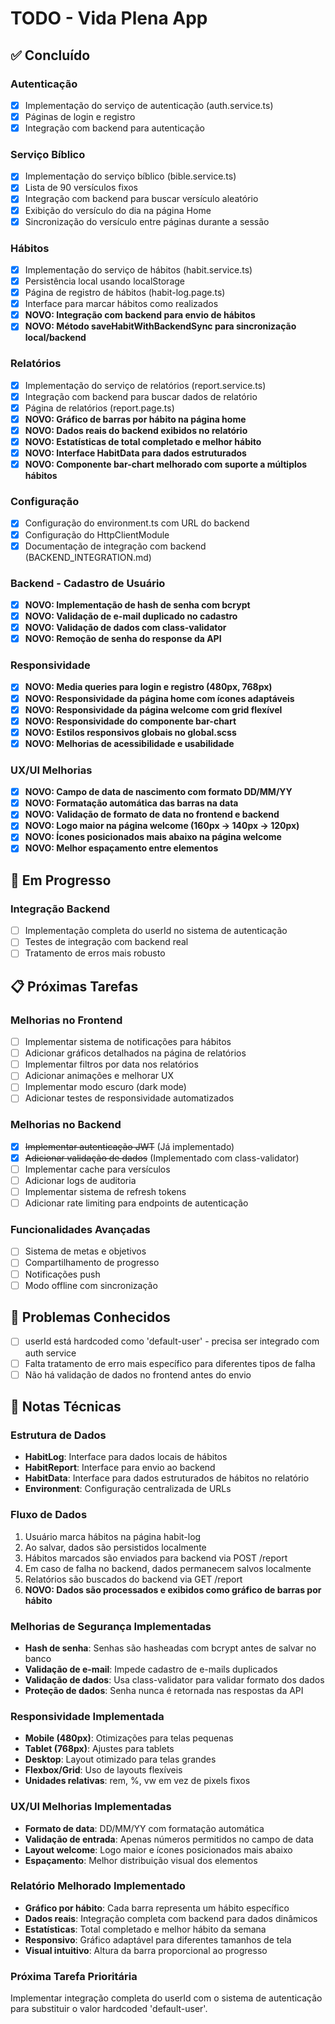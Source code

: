 # TODO - Vida Plena App

## ✅ Concluído

### Autenticação
- [x] Implementação do serviço de autenticação (auth.service.ts)
- [x] Páginas de login e registro
- [x] Integração com backend para autenticação

### Serviço Bíblico
- [x] Implementação do serviço bíblico (bible.service.ts)
- [x] Lista de 90 versículos fixos
- [x] Integração com backend para buscar versículo aleatório
- [x] Exibição do versículo do dia na página Home
- [x] Sincronização do versículo entre páginas durante a sessão

### Hábitos
- [x] Implementação do serviço de hábitos (habit.service.ts)
- [x] Persistência local usando localStorage
- [x] Página de registro de hábitos (habit-log.page.ts)
- [x] Interface para marcar hábitos como realizados
- [x] **NOVO: Integração com backend para envio de hábitos**
- [x] **NOVO: Método saveHabitWithBackendSync para sincronização local/backend**

### Relatórios
- [x] Implementação do serviço de relatórios (report.service.ts)
- [x] Integração com backend para buscar dados de relatório
- [x] Página de relatórios (report.page.ts)
- [x] **NOVO: Gráfico de barras por hábito na página home**
- [x] **NOVO: Dados reais do backend exibidos no relatório**
- [x] **NOVO: Estatísticas de total completado e melhor hábito**
- [x] **NOVO: Interface HabitData para dados estruturados**
- [x] **NOVO: Componente bar-chart melhorado com suporte a múltiplos hábitos**

### Configuração
- [x] Configuração do environment.ts com URL do backend
- [x] Configuração do HttpClientModule
- [x] Documentação de integração com backend (BACKEND_INTEGRATION.md)

### Backend - Cadastro de Usuário
- [x] **NOVO: Implementação de hash de senha com bcrypt**
- [x] **NOVO: Validação de e-mail duplicado no cadastro**
- [x] **NOVO: Validação de dados com class-validator**
- [x] **NOVO: Remoção de senha do response da API**

### Responsividade
- [x] **NOVO: Media queries para login e registro (480px, 768px)**
- [x] **NOVO: Responsividade da página home com ícones adaptáveis**
- [x] **NOVO: Responsividade da página welcome com grid flexível**
- [x] **NOVO: Responsividade do componente bar-chart**
- [x] **NOVO: Estilos responsivos globais no global.scss**
- [x] **NOVO: Melhorias de acessibilidade e usabilidade**

### UX/UI Melhorias
- [x] **NOVO: Campo de data de nascimento com formato DD/MM/YY**
- [x] **NOVO: Formatação automática das barras na data**
- [x] **NOVO: Validação de formato de data no frontend e backend**
- [x] **NOVO: Logo maior na página welcome (160px → 140px → 120px)**
- [x] **NOVO: Ícones posicionados mais abaixo na página welcome**
- [x] **NOVO: Melhor espaçamento entre elementos**

## 🔄 Em Progresso

### Integração Backend
- [ ] Implementação completa do userId no sistema de autenticação
- [ ] Testes de integração com backend real
- [ ] Tratamento de erros mais robusto

## 📋 Próximas Tarefas

### Melhorias no Frontend
- [ ] Implementar sistema de notificações para hábitos
- [ ] Adicionar gráficos detalhados na página de relatórios
- [ ] Implementar filtros por data nos relatórios
- [ ] Adicionar animações e melhorar UX
- [ ] Implementar modo escuro (dark mode)
- [ ] Adicionar testes de responsividade automatizados

### Melhorias no Backend
- [x] ~~Implementar autenticação JWT~~ (Já implementado)
- [x] ~~Adicionar validação de dados~~ (Implementado com class-validator)
- [ ] Implementar cache para versículos
- [ ] Adicionar logs de auditoria
- [ ] Implementar sistema de refresh tokens
- [ ] Adicionar rate limiting para endpoints de autenticação

### Funcionalidades Avançadas
- [ ] Sistema de metas e objetivos
- [ ] Compartilhamento de progresso
- [ ] Notificações push
- [ ] Modo offline com sincronização

## 🐛 Problemas Conhecidos

- [ ] userId está hardcoded como 'default-user' - precisa ser integrado com auth service
- [ ] Falta tratamento de erro mais específico para diferentes tipos de falha
- [ ] Não há validação de dados no frontend antes do envio

## 📝 Notas Técnicas

### Estrutura de Dados
- **HabitLog**: Interface para dados locais de hábitos
- **HabitReport**: Interface para envio ao backend
- **HabitData**: Interface para dados estruturados de hábitos no relatório
- **Environment**: Configuração centralizada de URLs

### Fluxo de Dados
1. Usuário marca hábitos na página habit-log
2. Ao salvar, dados são persistidos localmente
3. Hábitos marcados são enviados para backend via POST /report
4. Em caso de falha no backend, dados permanecem salvos localmente
5. Relatórios são buscados do backend via GET /report
6. **NOVO: Dados são processados e exibidos como gráfico de barras por hábito**

### Melhorias de Segurança Implementadas
- **Hash de senha**: Senhas são hasheadas com bcrypt antes de salvar no banco
- **Validação de e-mail**: Impede cadastro de e-mails duplicados
- **Validação de dados**: Usa class-validator para validar formato dos dados
- **Proteção de dados**: Senha nunca é retornada nas respostas da API

### Responsividade Implementada
- **Mobile (480px)**: Otimizações para telas pequenas
- **Tablet (768px)**: Ajustes para tablets
- **Desktop**: Layout otimizado para telas grandes
- **Flexbox/Grid**: Uso de layouts flexíveis
- **Unidades relativas**: rem, %, vw em vez de pixels fixos

### UX/UI Melhorias Implementadas
- **Formato de data**: DD/MM/YY com formatação automática
- **Validação de entrada**: Apenas números permitidos no campo de data
- **Layout welcome**: Logo maior e ícones posicionados mais abaixo
- **Espaçamento**: Melhor distribuição visual dos elementos

### Relatório Melhorado Implementado
- **Gráfico por hábito**: Cada barra representa um hábito específico
- **Dados reais**: Integração completa com backend para dados dinâmicos
- **Estatísticas**: Total completado e melhor hábito da semana
- **Responsivo**: Gráfico adaptável para diferentes tamanhos de tela
- **Visual intuitivo**: Altura da barra proporcional ao progresso

### Próxima Tarefa Prioritária
Implementar integração completa do userId com o sistema de autenticação para substituir o valor hardcoded 'default-user'. 